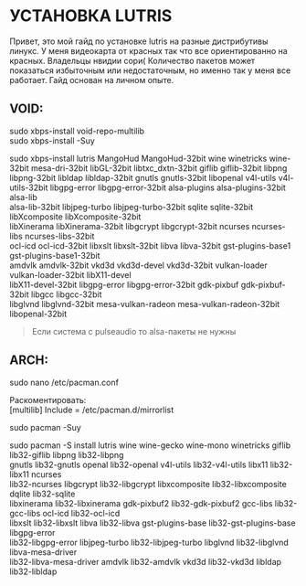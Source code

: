 # УСТАНОВКА LUTRIS
  
Привет, это мой гайд по установке lutris на разные дистрибутивы линукс. У меня видеокарта от красных так что все ориентированно на красных. Владельцы нвидии сори( Количество пакетов может показаться избыточным или недостаточным, но именно так у меня все работает. Гайд основан на личном опыте.

## VOID:  
sudo xbps-install void-repo-multilib  
sudo xbps-install -Suy  
  
sudo xbps-install lutris MangoHud MangoHud-32bit wine winetricks wine-32bit mesa-dri-32bit libGL-32bit libtxc_dxtn-32bit giflib giflib-32bit libpng libpng-32bit libldap libldap-32bit gnutls gnutls-32bit libopenal 
v4l-utils v4l-utils-32bit libgpg-error libgpg-error-32bit alsa-plugins alsa-plugins-32bit alsa-lib  
alsa-lib-32bit libjpeg-turbo libjpeg-turbo-32bit sqlite sqlite-32bit libXcomposite libXcomposite-32bit  
libXinerama libXinerama-32bit libgcrypt libgcrypt-32bit ncurses ncurses-libs ncurses-libs-32bit  
ocl-icd ocl-icd-32bit libxslt libxslt-32bit libva libva-32bit gst-plugins-base1 gst-plugins-base1-32bit  
amdvlk amdvlk-32bit vkd3d vkd3d-devel vkd3d-32bit vulkan-loader vulkan-loader-32bit libX11-devel  
libX11-devel-32bit libgpg-error libgpg-error-32bit gdk-pixbuf gdk-pixbuf-32bit libgcc libgcc-32bit  
libglvnd libglvnd-32bit mesa-vulkan-radeon mesa-vulkan-radeon-32bit libopenal-32bit  
  
> Если система с pulseaudio то alsa-пакеты не нужны  
  
## ARCH:  
sudo nano /etc/pacman.conf

Раскоментировать:  
[multilib]
Include = /etc/pacman.d/mirrorlist
  
sudo pacman -Suy  
  
sudo pacman -S install lutris wine wine-gecko wine-mono winetricks giflib lib32-giflib libpng lib32-libpng  
gnutls lib32-gnutls openal lib32-openal v4l-utils lib32-v4l-utils libx11 lib32-libx11 ncurses  
lib32-ncurses libgcrypt lib32-libgcrypt libxcomposite lib32-libxcomposite dqlite lib32-sqlite  
libxinerama lib32-libxinerama gdk-pixbuf2 lib32-gdk-pixbuf2 gcc-libs lib32-gcc-libs ocl-icd lib32-ocl-icd  
libxslt lib32-libxslt libva lib32-libva gst-plugins-base lib32-gst-plugins-base libgpg-error  
lib32-libgpg-error libjpeg-turbo lib32-libjpeg-turbo libglvnd lib32-libglvnd libva-mesa-driver  
lib32-libva-mesa-driver amdvlk lib32-amdvlk vkd3d lib32-vkd3d libldap lib32-libldap  